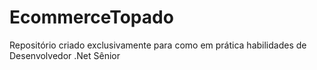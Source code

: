 # EcommerceTopado
Repositório criado exclusivamente para como em prática habilidades de Desenvolvedor .Net Sênior
